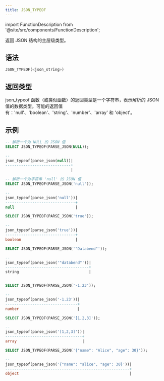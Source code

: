 ```yaml
---
title: JSON_TYPEOF
---
```

import FunctionDescription from '@site/src/components/FunctionDescription';

<FunctionDescription description="引入或更新于：v1.2.91"/>

返回 JSON 结构的主层级类型。

## 语法

```sql
JSON_TYPEOF(<json_string>)
```

## 返回类型

json_typeof 函数（或类似函数）的返回类型是一个字符串，表示解析的 JSON 值的数据类型。可能的返回值有：'null'、'boolean'、'string'、'number'、'array' 和 'object'。

## 示例

```sql
-- 解析一个为 NULL 的 JSON 值
SELECT JSON_TYPEOF(PARSE_JSON(NULL));

--
json_typeof(parse_json(null))|
-----------------------------+
                             |

-- 解析一个为字符串 'null' 的 JSON 值
SELECT JSON_TYPEOF(PARSE_JSON('null'));

--
json_typeof(parse_json('null'))|
-------------------------------+
null                           |

SELECT JSON_TYPEOF(PARSE_JSON('true'));

--
json_typeof(parse_json('true'))|
-------------------------------+
boolean                        |

SELECT JSON_TYPEOF(PARSE_JSON('"Databend"'));

--
json_typeof(parse_json('"databend"'))|
-------------------------------------+
string                               |


SELECT JSON_TYPEOF(PARSE_JSON('-1.23'));

--
json_typeof(parse_json('-1.23'))|
--------------------------------+
number                          |

SELECT JSON_TYPEOF(PARSE_JSON('[1,2,3]'));

--
json_typeof(parse_json('[1,2,3]'))|
----------------------------------+
array                             |

SELECT JSON_TYPEOF(PARSE_JSON('{"name": "Alice", "age": 30}'));

--
json_typeof(parse_json('{"name": "alice", "age": 30}'))|
-------------------------------------------------------+
object                                                 |
```